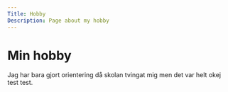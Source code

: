 ```yaml
---
Title: Hobby
Description: Page about my hobby
---
```


Min hobby
==================

Jag har bara gjort orientering då skolan tvingat mig men det var helt okej test test.
